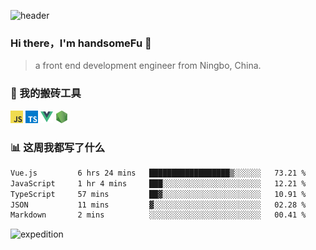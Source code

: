 ![header](https://raw.githubusercontent.com/fzq1998/fzq1998/master/header.png)

### Hi there，I'm handsomeFu 👋

> a front end development engineer from Ningbo, China.

### 🔧 我的搬砖工具
<code><img height="20" src="https://raw.githubusercontent.com/github/explore/80688e429a7d4ef2fca1e82350fe8e3517d3494d/topics/javascript/javascript.png" alt="javascript"></code>
<code><img height="20" src="https://raw.githubusercontent.com/github/explore/80688e429a7d4ef2fca1e82350fe8e3517d3494d/topics/typescript/typescript.png" alt="typescript"></code>
<code><img height="20" src="https://raw.githubusercontent.com/github/explore/80688e429a7d4ef2fca1e82350fe8e3517d3494d/topics/vue/vue.png" alt="vue"></code>
<code><img height="20" src="https://raw.githubusercontent.com/github/explore/80688e429a7d4ef2fca1e82350fe8e3517d3494d/topics/nodejs/nodejs.png" alt="nodejs"></code>



### 📊 这周我都写了什么
<!--START_SECTION:waka-->

```txt
Vue.js         6 hrs 24 mins   ██████████████████▒░░░░░░   73.21 %
JavaScript     1 hr 4 mins     ███░░░░░░░░░░░░░░░░░░░░░░   12.21 %
TypeScript     57 mins         ██▓░░░░░░░░░░░░░░░░░░░░░░   10.91 %
JSON           11 mins         ▓░░░░░░░░░░░░░░░░░░░░░░░░   02.28 %
Markdown       2 mins          ░░░░░░░░░░░░░░░░░░░░░░░░░   00.41 %
```

<!--END_SECTION:waka-->


![expedition](https://raw.githubusercontent.com/fzq1998/fzq1998/master/expedition.gif)

